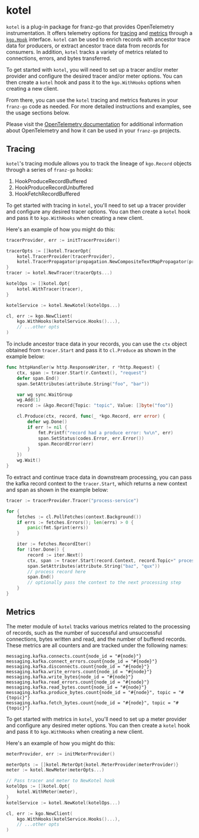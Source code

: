 kotel
===

`kotel` is a plug-in package for franz-go that provides OpenTelemetry instrumentation. It offers telemetry options
for [tracing](https://pkg.go.dev/go.opentelemetry.io/otel/trace)
and [metrics](https://pkg.go.dev/go.opentelemetry.io/otel/metric) through
a [`kgo.Hook`](https://pkg.go.dev/github.com/twmb/franz-go/pkg/kgo#Hook) interface. `kotel` can be used to enrich
records with ancestor trace data for producers, or extract ancestor trace data from records for consumers. In
addition, `kotel` tracks a variety of metrics related to connections, errors, and bytes transferred.

To get started with `kotel`, you will need to set up a tracer and/or meter provider and configure the desired tracer
and/or meter options. You can then create a `kotel` hook and pass it to the `kgo.WithHooks` options when creating a
new client.

From there, you can use the `kotel` tracing and metrics features in your `franz-go` code as needed. For more detailed
instructions and examples, see the usage sections below.

Please visit the  [OpenTelemetry documentation](https://opentelemetry.io/docs) for additional information about
OpenTelemetry and how it can be used in your `franz-go` projects.

## Tracing

`kotel`'s tracing module allows you to track the lineage of `kgo.Record` objects through a series of `franz-go` hooks:

1) HookProduceRecordBuffered
2) HookProduceRecordUnbuffered
3) HookFetchRecordBuffered

To get started with tracing in `kotel`, you'll need to set up a tracer provider and configure any desired tracer
options. You can then create a `kotel` hook and pass it to `kgo.WithHooks` when creating a new client.

Here's an example of how you might do this:

```go
tracerProvider, err := initTracerProvider()

tracerOpts := []kotel.TracerOpt{
	kotel.TracerProvider(tracerProvider),
	kotel.TracerPropagator(propagation.NewCompositeTextMapPropagator(propagation.TraceContext{})),
}
tracer := kotel.NewTracer(tracerOpts...)

kotelOps := []kotel.Opt{
	kotel.WithTracer(tracer),
}

kotelService := kotel.NewKotel(kotelOps...)

cl, err := kgo.NewClient(
	kgo.WithHooks(kotelService.Hooks()...),
	// ...other opts
)
```

To include ancestor trace data in your records, you can use the `ctx` object obtained from `tracer.Start` and pass it
to `cl.Produce` as shown in the example below:

```go
func httpHandler(w http.ResponseWriter, r *http.Request) {
	ctx, span := tracer.Start(r.Context(), "request")
	defer span.End()
	span.SetAttributes(attribute.String("foo", "bar"))

	var wg sync.WaitGroup
	wg.Add(1)
	record := &kgo.Record{Topic: "topic", Value: []byte("foo")}

	cl.Produce(ctx, record, func(_ *kgo.Record, err error) {
		defer wg.Done()
		if err != nil {
			fmt.Printf("record had a produce error: %v\n", err)
			span.SetStatus(codes.Error, err.Error())
			span.RecordError(err)
		}
	})
	wg.Wait()
}
```

To extract and continue trace data in downstream processing, you can pass the kafka record context to
the `tracer.Start`, which returns a new context and span as shown in the example below:

```go
tracer := tracerProvider.Tracer("process-service")

for {
	fetches := cl.PollFetches(context.Background())
	if errs := fetches.Errors(); len(errs) > 0 {
		panic(fmt.Sprint(errs))
	}

	iter := fetches.RecordIter()
	for !iter.Done() {
		record := iter.Next()
		ctx, span := tracer.Start(record.Context, record.Topic+" process")
		span.SetAttributes(attribute.String("baz", "qux"))
        // process record here
		span.End()
		// optionally pass the context to the next processing step
	}
}
```

## Metrics

The meter module of `kotel` tracks various metrics related to the processing of records, such as the number of
successful and unsuccessful connections, bytes written and read, and the number of buffered records. These metrics are
all counters and are tracked under the following names:

```
messaging.kafka.connects.count{node_id = "#{node}"}
messaging.kafka.connect_errors.count{node_id = "#{node}"}
messaging.kafka.disconnects.count{node_id = "#{node}"}
messaging.kafka.write_errors.count{node_id = "#{node}"}
messaging.kafka.write_bytes{node_id = "#{node}"}
messaging.kafka.read_errors.count{node_id = "#{node}"}
messaging.kafka.read_bytes.count{node_id = "#{node}"}
messaging.kafka.produce_bytes.count{node_id = "#{node}", topic = "#{topic}"}
messaging.kafka.fetch_bytes.count{node_id = "#{node}", topic = "#{topic}"}
```

To get started with metrics in `kotel`, you'll need to set up a meter provider and configure any desired meter
options. You can then create a `kotel` hook and pass it to `kgo.WithHooks` when creating a new client.

Here's an example of how you might do this:

```go
meterProvider, err := initMeterProvider()

meterOpts := []kotel.MeterOpt{kotel.MeterProvider(meterProvider)}
meter := kotel.NewMeter(meterOpts...)

// Pass tracer and meter to NewKotel hook
kotelOps := []kotel.Opt{
	kotel.WithMeter(meter),
}
kotelService := kotel.NewKotel(kotelOps...)

cl, err := kgo.NewClient(
	kgo.WithHooks(kotelService.Hooks()...),
	// ...other opts
)
```
